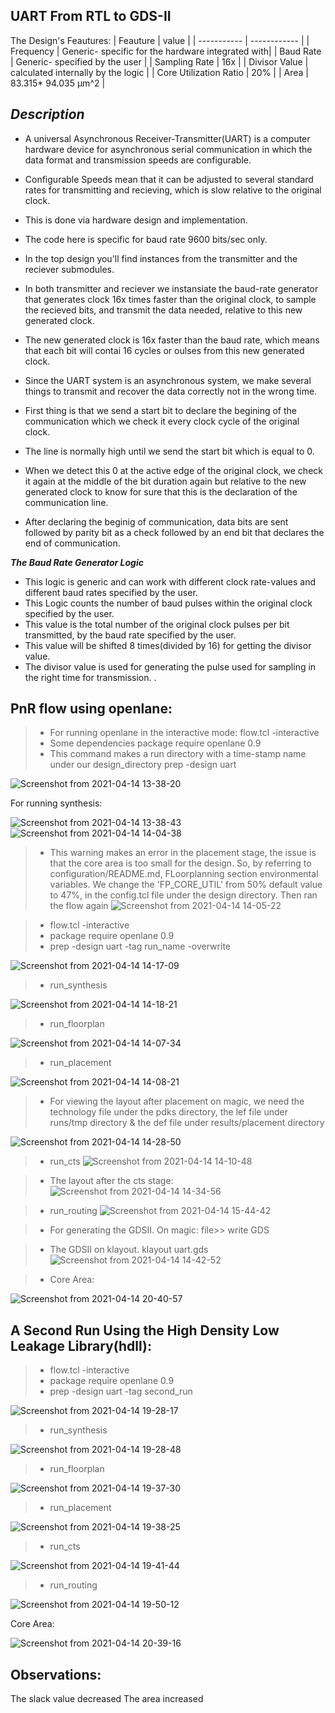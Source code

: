 UART From RTL to GDS-II
-----------------------
The Design's Feautures:
| Feauture               |         value                                     |
| -----------            | ------------                                      |
| Frequency              | Generic- specific for the hardware integrated with|
| Baud Rate              | Generic- specified by the user                    |
| Sampling Rate          | 16x                                               |
|  Divisor Value         | calculated internally by the logic                |
| Core Utilization Ratio | 20%                                               |
| Area                   | 83.315* 94.035 μm^2                               |
  
**_Description_** 
  --------------
* A universal Asynchronous Receiver-Transmitter(UART) is a computer hardware device for asynchronous serial communication in which the data format and transmission speeds are configurable.
* Configurable Speeds mean that it can be adjusted to several standard rates for transmitting and recieving, which is slow relative to the original clock.
* This is done via hardware design and implementation.
* The code here is specific for baud rate 9600 bits/sec only.
* In the top design you'll find instances from the transmitter and the reciever submodules.
* In both transmitter and reciever we instansiate the baud-rate generator that generates clock 16x times faster than the      original clock, to sample the recieved bits, and transmit the data needed, relative to this new generated clock.
* The new generated clock is 16x faster than the baud rate, which means that each bit will contai 16 cycles or oulses from this new generated clock.
* Since the UART system is an asynchronous system, we make several things to transmit and recover the data correctly not in the wrong time.
* First thing is that we send a start bit to declare the begining of the communication which we check it every clock cycle of the original clock.

* The line is normally high until we send the start bit which is equal to 0.
* When we detect this 0 at the active edge of the original clock, we check it again at the middle of the bit duration again but relative to the new generated clock to know for sure that this is the declaration of the communication line.
* After declaring the beginig of communication, data bits are sent followed by parity bit as a check followed by an end bit that declares the end of communication.

**_The Baud Rate Generator Logic_**
* This logic is generic and can work with different clock rate-values and different baud rates specified by the user.
* This Logic counts the number of baud pulses within the original clock specified by the user. 
* This value is the total number of the original clock pulses per bit transmitted, by the baud rate specified by the user.
* This value will be shifted 8 times(divided by 16) for getting the divisor value.
* The divisor value is used for generating the pulse used for sampling in the right time for transmission. . 

## PnR flow using openlane:

> - For running openlane in the interactive mode:
flow.tcl -interactive
> - Some dependencies
package require openlane 0.9
> - This command makes a run directory with a time-stamp name under our design_directory
prep -design uart

![Screenshot from 2021-04-14 13-38-20](https://user-images.githubusercontent.com/36249257/114717009-eb82a500-9d34-11eb-827a-bc39186e6233.png)

For running synthesis:

![Screenshot from 2021-04-14 13-38-43](https://user-images.githubusercontent.com/36249257/114717685-93986e00-9d35-11eb-835d-8b3f4d1bb2f4.png)
![Screenshot from 2021-04-14 14-04-38](https://user-images.githubusercontent.com/36249257/114717753-a743d480-9d35-11eb-81d7-00858b67bf32.png)

> - This warning makes an error in the placement stage, the issue is that the core area is too small for the design.
So, by referring to configuration/README.md, FLoorplanning section environmental variables.
We change the 'FP_CORE_UTIL' from 50% default value to 47%, in the config.tcl file under the design directory.
Then ran the flow again
![Screenshot from 2021-04-14 14-05-22](https://user-images.githubusercontent.com/36249257/114717854-c5a9d000-9d35-11eb-80dd-d3c416215da6.png)

> - flow.tcl -interactive
> - package require openlane 0.9
> - prep -design uart -tag run_name -overwrite

![Screenshot from 2021-04-14 14-17-09](https://user-images.githubusercontent.com/36249257/114719702-a3b14d00-9d37-11eb-94b9-8d06ca9609c5.png)

> - run_synthesis

![Screenshot from 2021-04-14 14-18-21](https://user-images.githubusercontent.com/36249257/114719750-add34b80-9d37-11eb-8c9f-f1dcc102d361.png)

> - run_floorplan

![Screenshot from 2021-04-14 14-07-34](https://user-images.githubusercontent.com/36249257/114717814-b7f44a80-9d35-11eb-9728-c85f72a9e69c.png)


> - run_placement

![Screenshot from 2021-04-14 14-08-21](https://user-images.githubusercontent.com/36249257/114719511-749adb80-9d37-11eb-86c8-eca2cffa5599.png)

> - For viewing the layout after placement on magic, we need the technology file under the pdks directory, the lef file under runs/tmp directory & the def file under results/placement directory

![Screenshot from 2021-04-14 14-28-50](https://user-images.githubusercontent.com/36249257/114719904-d0fdfb00-9d37-11eb-80dd-de6474ad6b1d.png)


> - run_cts
![Screenshot from 2021-04-14 14-10-48](https://user-images.githubusercontent.com/36249257/114719591-88ded880-9d37-11eb-85a4-4b1443a4962f.png)

> - The layout after the cts stage:
![Screenshot from 2021-04-14 14-34-56](https://user-images.githubusercontent.com/36249257/114720635-79ac5a80-9d38-11eb-9be3-c9e1541da39d.png)


> - run_routing
![Screenshot from 2021-04-14 15-44-42](https://user-images.githubusercontent.com/36249257/114720526-600b1300-9d38-11eb-8641-cb47106449e4.png)

> - For generating the GDSII.
On magic: file>> write GDS

> - The GDSII on klayout.
klayout uart.gds
![Screenshot from 2021-04-14 14-42-52](https://user-images.githubusercontent.com/36249257/114721792-8ed5b900-9d39-11eb-850e-73f0d89960f9.png)

> - Core Area:

![Screenshot from 2021-04-14 20-40-57](https://user-images.githubusercontent.com/36249257/114762408-061f4300-9d62-11eb-8af6-6b18895c42dc.png)


## A Second Run Using the High Density Low Leakage Library(hdll):
> - flow.tcl -interactive
> - package require openlane 0.9
> - prep -design uart -tag second_run

![Screenshot from 2021-04-14 19-28-17](https://user-images.githubusercontent.com/36249257/114760110-4630f680-9d5f-11eb-82c8-5c25f7b67d55.png)

> - run_synthesis

![Screenshot from 2021-04-14 19-28-48](https://user-images.githubusercontent.com/36249257/114760213-5f39a780-9d5f-11eb-83fb-55d707a7dd6a.png)

> - run_floorplan

![Screenshot from 2021-04-14 19-37-30](https://user-images.githubusercontent.com/36249257/114760243-6660b580-9d5f-11eb-99c8-1a9e8f438fd8.png)

> - run_placement

![Screenshot from 2021-04-14 19-38-25](https://user-images.githubusercontent.com/36249257/114760373-85f7de00-9d5f-11eb-9fff-0957c2f3ab3e.png)

> - run_cts

![Screenshot from 2021-04-14 19-41-44](https://user-images.githubusercontent.com/36249257/114760417-9314cd00-9d5f-11eb-90a0-37b72f241fb4.png)

> - run_routing 

![Screenshot from 2021-04-14 19-50-12](https://user-images.githubusercontent.com/36249257/114760511-aaec5100-9d5f-11eb-93fa-94de76ae7202.png)

Core Area:

![Screenshot from 2021-04-14 20-39-16](https://user-images.githubusercontent.com/36249257/114762239-cfe1c380-9d61-11eb-9a6a-ca0c9560741f.png)


## Observations:
The slack value decreased
The area increased
